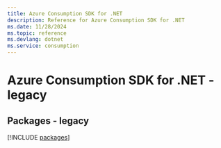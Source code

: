 ```yaml
---
title: Azure Consumption SDK for .NET
description: Reference for Azure Consumption SDK for .NET
ms.date: 11/28/2024
ms.topic: reference
ms.devlang: dotnet
ms.service: consumption
---
```

# Azure Consumption SDK for .NET - legacy
## Packages - legacy
[!INCLUDE [packages](consumption-index.md)]